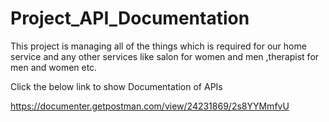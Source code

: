 # Project_API_Documentation
This project is managing all of the things which is required for our home service and any other services like salon for women and men ,therapist for men and women etc.

Click the below link to show Documentation of APIs

https://documenter.getpostman.com/view/24231869/2s8YYMmfvU
